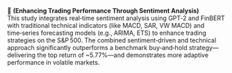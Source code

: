 📃 **(Enhancing Trading Performance Through Sentiment Analysis)**  
This study integrates real‑time sentiment analysis using GPT‑2 and FinBERT with traditional technical indicators (like MACD, SAR, VW MACD) and time‑series forecasting models (e.g., ARIMA, ETS) to enhance trading strategies on the S&P 500. The combined sentiment‑driven and technical approach significantly outperforms a benchmark buy‑and‑hold strategy—delivering the top return of ~5.77%—and demonstrates more adaptive performance in volatile markets.